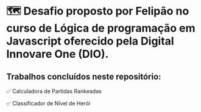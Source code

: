 #  🗺 Desafio proposto por Felipão no curso de Lógica de programação em Javascript oferecido pela Digital Innovare One (DIO). 

## Trabalhos concluídos neste repositório: 

✅ Calculadora de Partidas Rankeadas

✅ Classificador de Nível de Herói




